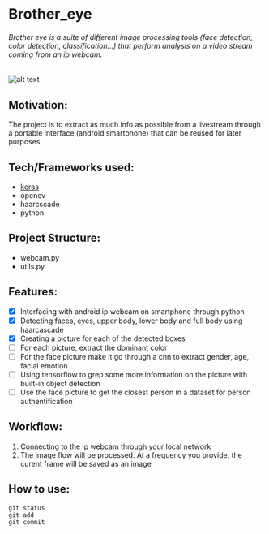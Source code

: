 # Brother_eye
###### Brother eye is a suite of different image processing tools (face detection, color detection, classification...) that perform analysis on a video stream coming from an ip webcam.
![alt text](https://thorne.uk.com/wp-content/uploads/2017/05/big-brother-eye.jpg)
## Motivation: 
The project is to extract as much info as possible from a livestream through a portable interface (android smartphone) that can be reused for later purposes.
## Tech/Frameworks used:
- [keras](https://keras.io/)
- opencv
- haarcscade
- python

## Project Structure:
- webcam.py
- utils.py

## Features:
- [x] Interfacing with android ip webcam on smartphone through python
- [x] Detecting faces, eyes, upper body, lower body and full body using haarcascade
- [x] Creating a picture for each of the detected boxes
- [ ] For each picture, extract the dominant color
- [ ] For the face picture make it go through a cnn to extract gender, age, facial emotion
- [ ] Using tensorflow to grep some more information on the picture with built-in object detection
- [ ] Use the face picture to get the closest person in a dataset for person authentification

## Workflow:
1. Connecting to the ip webcam through your local network
2. The image flow will be processed. At a frequency you provide, the curent frame will be saved as an image

## How to use:

```
git status
git add
git commit
```
